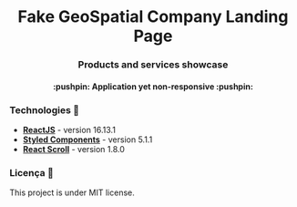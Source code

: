 <h1 align="center"> Fake GeoSpatial Company Landing Page  </h1>
<h3 align="center"> Products and services showcase </h2>
                  
<h4 align="center"> :pushpin: Application yet non-responsive :pushpin: </h4>

### Technologies :rocket:
- **[ReactJS](https://reactjs.org/)** - version 16.13.1
- **[Styled Components](https://styled-components.com/)** - version 5.1.1
- **[React Scroll](https://www.npmjs.com/package/react-scroll)** - version 1.8.0

### Licença :moyai:
This project is under MIT license.

